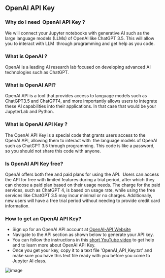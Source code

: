 ## OpenAI API Key

### Why do I need  OpenAI API Key ?
We will connect your Jupyter notebooks with generative AI such as the large language models (LLMs) of OpenAI like ChatGPT 3.5. This will allow you to interact with LLM  through programming and get help as you code.

### What is OpenAI ?
OpenAI is a leading AI research lab focused on developing advanced AI technologies such as ChatGPT.

### What is OpenAI API?
OpenAI API is a tool that provides access to language models such as ChatGPT3.5 and ChatGPT4, and more importantly allows users to integrate these AI capabilities into their applications. In that case that would be your JupyterLab and Python.

### What is OpenAI API Key ?
The OpenAI API Key is a special code that grants users access to the OpenAI API, allowing them to interact with  the language models of OpenAI such as ChatGPT 3.5 through programming. This code is like a password, so you should not share this code with anyone.

### Is OpenAI API Key free?

OpenAI offers both free and paid plans for using the API.  Users can access the API for free with limited features during a trial period, after which they can choose a paid plan based on their usage needs. The charge for the paid services, such as ChatGPT 4, is based on usage rate, while using the free services like ChatGPT 3.5 may incur minimal or no charges. Additionally, new users will have a free trial period without needing to provide credit card information.

### How to get an OpenAI API Key?
- Sign up for an OpenAI API account at [OpenAI-API Website](https://openai.com/blog/openai-api)
- Navigate to the API section as shown below to generate your API key.
- You can  follow the instructions in this [short YouTube video](https://www.youtube.com/watch?v=UO_i1GhjElQ&t=26s) to get help and to learn more about OpenAI API Key. 
- Once you get your key, copy it to a text file 'OpenAI_API_Key.txt' and make sure you have this text file ready with you before you come to Jupyter AI class. 

![image](https://github.com/aselshall/eds/assets/40507239/2cffa77f-0a44-4f40-9ad4-bea81b1ed467)
